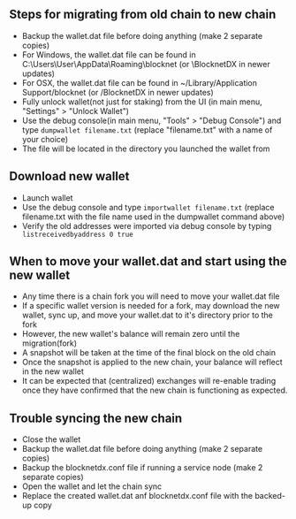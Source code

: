 ## Steps for migrating from old chain to new chain
- Backup the wallet.dat file before doing anything (make 2 separate copies)
- For Windows, the wallet.dat file can be found in C:\Users\User\AppData\Roaming\blocknet (or \BlocknetDX in newer updates)
- For OSX, the wallet.dat file can be found in ~/Library/Application Support/blocknet (or /BlocknetDX in newer updates)
- Fully unlock wallet(not just for staking) from the UI (in main menu, "Settings" > "Unlock Wallet")
- Use the debug console(in main menu, "Tools" > "Debug Console") and type ```dumpwallet filename.txt``` (replace "filename.txt" with a name of your choice)
- The file will be located in the directory you launched the wallet from

## Download new wallet
- Launch wallet
- Use the debug console and type ```importwallet filename.txt``` (replace filename.txt with the file name used in the dumpwallet command above)
- Verify the old addresses were imported via debug console by typing ``` listreceivedbyaddress 0 true```

## When to move your wallet.dat and start using the new wallet
- Any time there is a chain fork you will need to move your wallet.dat file
- If a specific wallet version is needed for a fork, may download the new wallet, sync up, and move your wallet.dat to it's directory prior to the fork
- However, the new wallet's balance will remain zero until the migration(fork)
- A snapshot will be taken at the time of the final block on the old chain
- Once the snapshot is applied to the new chain, your balance will reflect in the new wallet
- It can be expected that (centralized) exchanges will re-enable trading once they have confirmed that the new chain is functioning as expected.

## Trouble syncing the new chain
- Close the wallet
- Backup the wallet.dat file before doing anything (make 2 separate copies)
- Backup the blocknetdx.conf file if running a service node (make 2 separate copies)
- Open the wallet and let the chain sync
- Replace the created wallet.dat anf blocknetdx.conf file with the backed-up copy
